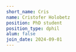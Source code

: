```yaml
---
short_name: Cris
name: Cristofer Holobetz
position: PhD student
position_type: dphil
alum: false
join_date: 2024-09-01
---
```



